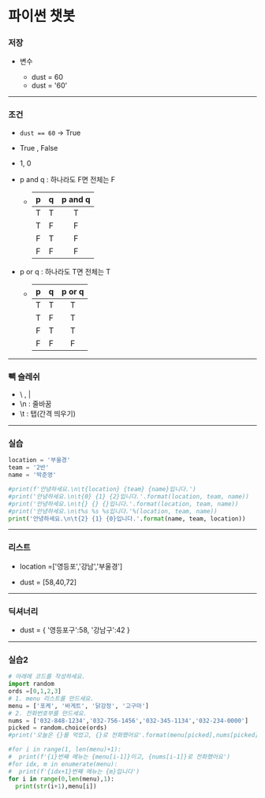 

# 파이썬 챗봇

### 저장

- 변수

  - dust = 60
  - dust = '60'

  

---

### 조건

- `dust == 60` -> True

- True , False

- 1, 0

- p and q : 하나라도 F면 전체는 F

  - |  p   |  q   | p and q |
    | :--: | :--: | :-----: |
    |  T   |  T   |    T    |
    |  T   |  F   |    F    |
    |  F   |  T   |    F    |
    |  F   |  F   |    F    |

- p or q : 하나라도 T면 전체는 T

  - |  p   |  q   | p or q |
    | :--: | :--: | :----: |
    |  T   |  T   |   T    |
    |  T   |  F   |   T    |
    |  F   |  T   |   T    |
    |  F   |  F   |   F    |



---

### 빽 슬레쉬

- \ , |
- \n : 줄바꿈
- \t : 탭(간격 띄우기)



---

### 실습

```python
location = '부울경'
team = '2반'
name = '박준영'

#print(f'안녕하세요.\n\t{location} {team} {name}입니다.')
#print('안녕하세요.\n\t{0} {1} {2}입니다.'.format(location, team, name))
#print('안녕하세요.\n\t{} {} {}입니다.'.format(location, team, name))
#print('안녕하세요.\n\t%s %s %s입니다.'%(location, team, name))
print('안녕하세요.\n\t{2} {1} {0}입니다.'.format(name, team, location))
```



---

### 리스트

- location =['영등포','강남','부울경']

- dust = [58,40,72]



---

### 딕셔너리

- dust = { '영등포구':58, '강남구':42 }



---

### 실습2

```python
# 아래에 코드를 작성하세요.
import random
ords =[0,1,2,3]
# 1. menu 리스트를 만드세요.
menu = ['포케', '바게트', '닭강정', '고구마']
# 2. 전화번호부를 만드세요.
nums = ['032-848-1234','032-756-1456','032-345-1134','032-234-0000']
picked = random.choice(ords)
#print('오늘은 {}를 먹었고, {}로 전화했어요'.format(menu[picked],nums[picked]))

#for i in range(1, len(menu)+1):
#  print(f'{i}번째 메뉴는 {menu[i-1]}이고, {nums[i-1]}로 전화했어요')
#for idx, m in enumerate(menu):
#  print(f'{idx+1}번째 메뉴는 {m}입니다')
for i in range(0,len(menu),1):
  print(str(i+1),menu[i])
```


